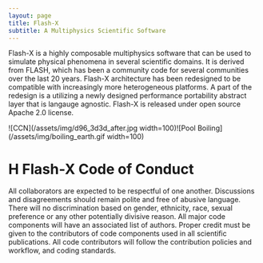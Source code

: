 ```yaml
---
layout: page
title: Flash-X
subtitle: A Multiphysics Scientific Software 
---
```

Flash-X is a highly composable multiphysics software that can be used to simulate physical phenomena in several scientific domains. It is derived from FLASH, which has been a community code for several communities over the last 20 years. Flash-X architecture has been redesigned to be compatible with increasingly more heterogeneous platforms. A part of the redesign is a utilizing a newly designed performance portability abstract layer that is langauge agnostic. 
Flash-X is released under open source Apache 2.0 license. 

 ![CCN](/assets/img/d96_3d3d_after.jpg width=100)![Pool Boiling](/assets/img/boiling_earth.gif width=100)

# H Flash-X Code of Conduct

All collaborators are expected to be respectful of one another. Discussions and disagreements should remain polite and free of abusive language.
There will no discrimination based on gender, ethnicity, race, sexual preference or any other potentially divisive reason. 
All major code components will have an associated list of authors.
Proper credit must be given to the contributors of code components used in all scientific publications.
All code contributors will follow the contribution policies and workflow, and coding standards.

